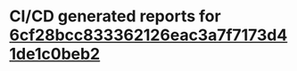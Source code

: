 # CI/CD generated reports for [6cf28bcc833362126eac3a7f7173d41de1c0beb2](https://github.com/hydephp/develop/commit/6cf28bcc833362126eac3a7f7173d41de1c0beb2)
